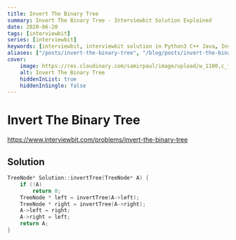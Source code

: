 ```yaml
---
title: Invert The Binary Tree
summary: Invert The Binary Tree - Interviewbit Solution Explained
date: 2020-06-20
tags: [interviewbit]
series: [interviewbit]
keywords: [interviewbit, interviewbit solution in Python3 C++ Java, Invert The Binary Tree solution]
aliases: ["/posts/invert-the-binary-tree", "/blog/posts/invert-the-binary-tree", "/invert-the-binary-tree"]
cover:
    image: https://res.cloudinary.com/samirpaul/image/upload/w_1100,c_fit,co_rgb:FFFFFF,l_text:Arial_70_bold:Invert The Binary Tree - Solution Explained/problem-solving.webp
    alt: Invert The Binary Tree
    hiddenInList: true
    hiddenInSingle: false
---
```


# Invert The Binary Tree

https://www.interviewbit.com/problems/invert-the-binary-tree


## Solution

```cpp
TreeNode* Solution::invertTree(TreeNode* A) {
    if (!A)
        return 0;
    TreeNode * left = invertTree(A->left);
    TreeNode * right = invertTree(A->right);
    A->left = right;
    A->right = left;
    return A;
}

```